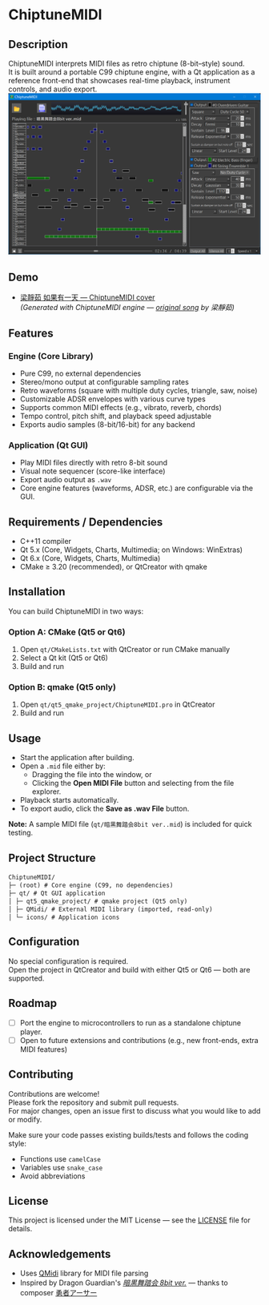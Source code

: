 # ChiptuneMIDI

## Description
<!--- Short introduction of the project. -->
ChiptuneMIDI interprets MIDI files as retro chiptune (8-bit–style) sound.  
It is built around a portable C99 chiptune engine, 
with a Qt application as a reference front-end that showcases real-time playback, instrument controls, and audio export.  
![ChiptuneMIDI Screenshot](screenshot.png)

## Demo
- [梁靜茹 如果有一天 — ChiptuneMIDI cover](https://www.youtube.com/watch?v=3lz47rfHsxA)  
  *(Generated with ChiptuneMIDI engine — [original song](https://www.youtube.com/watch?v=K3o6SfwZq_w) by 梁靜茹)*

## Features
<!--- Key features. -->

### Engine (Core Library)
- Pure C99, no external dependencies
- Stereo/mono output at configurable sampling rates
- Retro waveforms (square with multiple duty cycles, triangle, saw, noise)
- Customizable ADSR envelopes with various curve types
- Supports common MIDI effects (e.g., vibrato, reverb, chords)
- Tempo control, pitch shift, and playback speed adjustable
- Exports audio samples (8-bit/16-bit) for any backend

### Application (Qt GUI)
- Play MIDI files directly with retro 8-bit sound
- Visual note sequencer (score-like interface)
- Export audio output as `.wav`
- Core engine features (waveforms, ADSR, etc.) are configurable via the GUI.


## Requirements / Dependencies
<!--- List of software, libraries, or frameworks required. -->

- C++11 compiler
- Qt 5.x (Core, Widgets, Charts, Multimedia; on Windows: WinExtras)
- Qt 6.x (Core, Widgets, Charts, Multimedia)
- CMake ≥ 3.20 (recommended), or QtCreator with qmake

## Installation
<!--- Steps to install and build. -->
You can build ChiptuneMIDI in two ways:

### Option A: CMake (Qt5 or Qt6)
1. Open `qt/CMakeLists.txt` with QtCreator or run CMake manually
2. Select a Qt kit (Qt5 or Qt6)
3. Build and run

### Option B: qmake (Qt5 only)
1. Open `qt/qt5_qmake_project/ChiptuneMIDI.pro` in QtCreator
2. Build and run

## Usage
<!--- Examples of how to run or use the project. -->

- Start the application after building.
- Open a `.mid` file either by:
  - Dragging the file into the window, or
  - Clicking the **Open MIDI File** button and selecting from the file explorer.
- Playback starts automatically.
- To export audio, click the **Save as .wav File** button.

**Note:** A sample MIDI file (`qt/暗黒舞踏会8bit ver..mid`) is included for quick testing.

## Project Structure
<!--- Overview of folders and files. -->
```
ChiptuneMIDI/
├─ (root) # Core engine (C99, no dependencies)
├─ qt/ # Qt GUI application
│ ├─ qt5_qmake_project/ # qmake project (Qt5 only)
│ ├─ QMidi/ # External MIDI library (imported, read-only)
│ └─ icons/ # Application icons
```

## Configuration
<!--- How to configure settings, environment variables, etc. -->
No special configuration is required.  
Open the project in QtCreator and build with either Qt5 or Qt6 — both are supported.


## Roadmap
<!--- Planned future improvements. -->
- [ ] Port the engine to microcontrollers to run as a standalone chiptune player.
- [ ] Open to future extensions and contributions (e.g., new front-ends, extra MIDI features)

## Contributing
<!--- Guidelines for external contributors -->
Contributions are welcome!  
Please fork the repository and submit pull requests.  
For major changes, open an issue first to discuss what you would like to add or modify.  

Make sure your code passes existing builds/tests and follows the coding style:
- Functions use `camelCase`
- Variables use `snake_case`
- Avoid abbreviations


## License
<!--- Type of license and conditions. -->
This project is licensed under the MIT License — see the [LICENSE](https://rem.mit-license.org/) file for details.

## Acknowledgements
<!--- Credits, references, inspirations. -->
- Uses [QMidi](https://github.com/waddlesplash/QMidi) library for MIDI file parsing  
- Inspired by Dragon Guardian's [*暗黒舞踏会 8bit ver.*](https://www.youtube.com/watch?v=RFkPC6qlFmo) — thanks to composer [勇者アーサー](https://x.com/dragonguardiana)